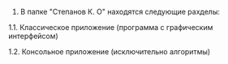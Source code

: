 1. В папке "Степанов К. О" находятся следующие рахделы:

1.1. Классическое приложение (программа с графическим интерфейсом)

1.2. Консольное приложение (исключительно алгоритмы)
